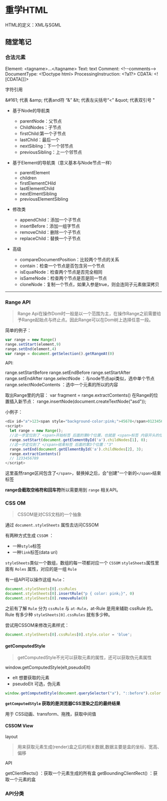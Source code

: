 # 重学HTML

HTML的定义：XML与SGML

## 随堂笔记

### 合法元素

Element: \<tagname>...\</tagname>
Text: text
Comment: \<!--comments-->
DocumentType: \<!Doctype html>
ProcessingInstruction: \<?a1?>
CDATA: \<![CDATA[]]>

字符引用

\&#161; 代表
\&amp; 代表and符 “&” 
\&lt; 代表左尖括号“<”
\&quot; 代表双引号 "

- 基于Node的导航类
  - parentNode：父节点
  - ChildNodes：子节点
  - firstChild:第一个子节点
  - lastChild：最后一个
  - nextSibling：下一个邻节点
  - previousSibling：上一个邻节点
- 基于Element的导航类（意义基本与Node节点一样）
  - parentElement
  - children
  - firstElementCHild
  - lastElementChild
  - nextElmentSibling
  - previousElementSibling

- 修改类
  - appendChild：添加一个子节点
  - insertBefore：添加一组字节点
  - removeChild：删除一个子节点
  - replaceChild：替换一个子节点
- 高级
  - compareDocumentPosition：比较两个节点的关系
  - contain：检查一个节点是否包含另一个节点
  - isEqualNode：检查两个节点是否完全相同
  - isSameNode：检查两个节点是否是同一节点
  - cloneNode：复制一个节点，如果入参是true，则会连同子元素做深拷贝

***

### Range API

>Range Api在操作Dom时一般是以一个范围为主，在操作Range之前需要给予Range起始点与终止点。因此Range可以在Dom树上选择任意一段。

简单的例子：

``` js
var range = new Range()
range.setStart(element,9)
range.setEnd(element,4)
var range = document.getSelection().getRangeAt(0)
```

API:

range.setStartBefore
range.setEndBefore
range.setStartAfter
range.setEndAfter
range.selectNode ：与node节点api类似，选中单个节点
range.selectNodeContents ：选中一个元素的所以的内容

取出Range里的内容：
var fragment = range.extractContents()
在Range的位置插入新节点：
range.insertNode(document.createTextNode("asd"));

小例子：

``` js
<div id="a">123<span style="background-color:pink;">45678</span>0123456789</div>
<script>
  let range = new Range();
  //这一步定位到了 <span>开始标签 后面的第0个位置，也就是 <span>标签 内容开头的位置："4"
  range.setStart(document.getElementById('a').childNodes[1], 0);
  //这一步定位到了 </span>结束标签 后面的第3个位置："3"
  range.setEnd(document.getElementById('a').childNodes[2], 3);
  range.extractContents()
  // 1233456789
</script>
```

这里虽然range区间包含了`</span>`，替换掉之后，会"创建"一个新的`</span>`结束标签

**range会截取空格符和回车符**所以需要用到 `range` 相关API。

### CSS OM

>CSSOM是对CSS文档的一个抽象

通过 `document.styleSheets` 属性去访问CSSOM

有两种方式生成 `CSSOM` ：

- 一种`style`标签
- 一种`link`标签(data uri)

`styleSheets`类似一个数组，数组的每一项都对应一个 `CSSOM`
`styleSheets`属性里面有 `Roles` 属性，对应的是一组 `Rule`

有一组API可以操作这组 `Rule`：

``` js
document.styleSheets[0].cssRules
document.styleSheets[0].insertRule("p { color: pink;}", 0)
document.styleSheets[0].removeRule(0)
```

之前有了解 `Rule` 分为 `cssRule` 与 `at-Rule`，at-Rule 是用来辅助 cssRule 的。
Rule 有多少种 `styleSheets[0].cssRules` 就有多少种。

尝试用CSSOM来修改元素样式：

``` js
document.styleSheets[0].cssRules[0].style.color = 'blue';
```

#### getComputedStyle

>getComputedStyle不光可以获取元素的属性，还可以获取伪元素属性

window.getComputedStyle(elt,pseudoElt)

- elt 想要获取的元素
- pseudoElt 可选，伪元素

``` js
window.getComputedStyle(document.querySelector("a"), "::before").color
```

**`getComputedStyle` 获取的是浏览器CSS渲染之后的最终结果**

用于 CSS动画、transform、拖拽，获取中间值

#### CSSOM View

layout

>用来获取元素生成(render)盒之后的相关数据,数据主要是盒的坐标、宽高、偏移

API

getClientRects() ：获取一个元素生成的所有盒
getBoundingClientRect() ：获取一个元素的盒

### API分类
